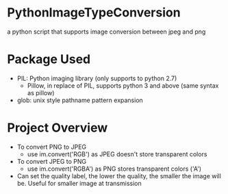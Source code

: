 # PythonImageTypeConversion
a python script that supports image conversion between jpeg and png

# Package Used
- PIL: Python imaging library (only supports to python 2.7)
    - Pillow, in replace of PIL, supports python 3 and above (same syntax as pillow)
- glob: unix style pathname pattern expansion

# Project Overview
- To convert PNG to JPEG
    - use im.convert('RGB') as JPEG doesn't store transparent colors
- To convert JPEG to PNG
    - use im.convert('RGBA') as PNG stores transparent colors ('A')
- Can set the quality label, the lower the quality, the smaller the image will be. Useful for smaller image at transmission
